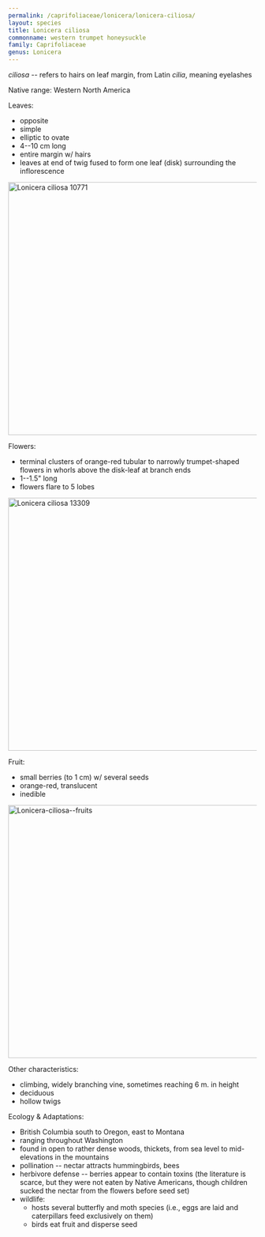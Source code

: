 ```yaml
---
permalink: /caprifoliaceae/lonicera/lonicera-ciliosa/
layout: species
title: Lonicera ciliosa
commonname: western trumpet honeysuckle
family: Caprifoliaceae
genus: Lonicera
---
```


*ciliosa* -- refers to hairs on leaf margin, from Latin *cilia*, meaning eyelashes

Native range: Western North America

Leaves:
  - opposite
  - simple
  - elliptic to ovate
  - 4--10 cm long
  - entire margin w/ hairs
  - leaves at end of twig fused to form one leaf (disk) surrounding the inflorescence

<a title="Walter Siegmund / CC BY-SA (http://creativecommons.org/licenses/by-sa/3.0/)" href="https://commons.wikimedia.org/wiki/File:Lonicera_ciliosa_10771.JPG"><img width="512" alt="Lonicera ciliosa 10771" src="https://upload.wikimedia.org/wikipedia/commons/thumb/7/7a/Lonicera_ciliosa_10771.JPG/512px-Lonicera_ciliosa_10771.JPG"></a>

Flowers:
  - terminal clusters of orange-red tubular to narrowly trumpet-shaped flowers in whorls above the disk-leaf at branch ends
  - 1--1.5" long
  - flowers flare to 5 lobes

<a title="Walter Siegmund / CC BY-SA (http://creativecommons.org/licenses/by-sa/3.0/)" href="https://commons.wikimedia.org/wiki/File:Lonicera_ciliosa_13309.JPG"><img width="512" alt="Lonicera ciliosa 13309" src="https://upload.wikimedia.org/wikipedia/commons/thumb/f/fc/Lonicera_ciliosa_13309.JPG/512px-Lonicera_ciliosa_13309.JPG"></a>

Fruit:
  - small berries (to 1 cm) w/ several seeds
  - orange-red, translucent
  - inedible

<a title="Jrtayloriv at English Wikipedia / CC BY-SA (https://creativecommons.org/licenses/by-sa/3.0)" href="https://commons.wikimedia.org/wiki/File:Lonicera-ciliosa--fruits.JPG"><img width="512" alt="Lonicera-ciliosa--fruits" src="https://upload.wikimedia.org/wikipedia/commons/thumb/4/40/Lonicera-ciliosa--fruits.JPG/512px-Lonicera-ciliosa--fruits.JPG"></a>

Other characteristics:
  - climbing, widely branching vine, sometimes reaching 6 m. in height
  - deciduous
  - hollow twigs

Ecology & Adaptations:
  - British Columbia south to Oregon, east to Montana
  - ranging throughout Washington
  - found in open to rather dense woods, thickets, from sea level to mid-elevations in the mountains
  - pollination -- nectar attracts hummingbirds, bees
  - herbivore defense -- berries appear to contain toxins (the literature is scarce, but they were not eaten by Native Americans, though children sucked the nectar from the flowers before seed set)
  - wildlife:
    - hosts several butterfly and moth species (i.e., eggs are laid and caterpillars feed exclusively on them)
    - birds eat fruit and disperse seed
